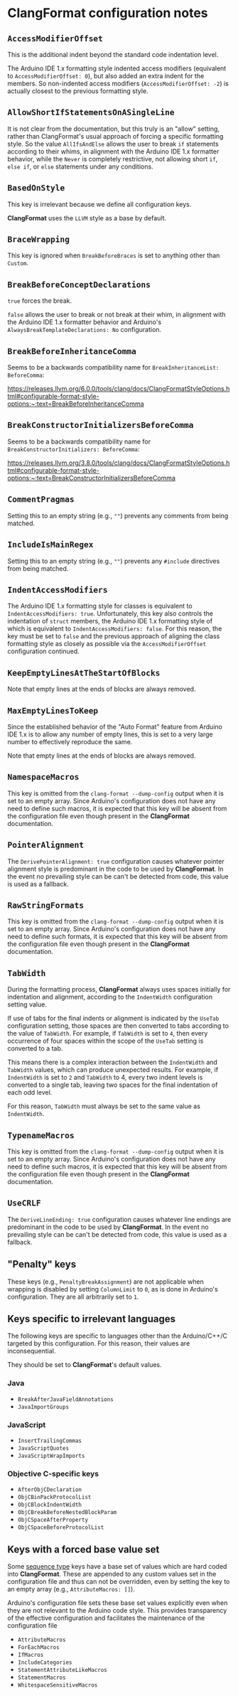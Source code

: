 # ClangFormat configuration notes

## `AccessModifierOffset`

This is the additional indent beyond the standard code indentation level.

The Arduino IDE 1.x formatting style indented access modifiers (equivalent to `AccessModifierOffset: 0`), but also added an extra indent for the members. So non-indented access modifiers (`AccessModifierOffset: -2`) is actually closest to the previous formatting style.

## `AllowShortIfStatementsOnASingleLine`

It is not clear from the documentation, but this truly is an "allow" setting, rather than ClangFormat's usual approach of forcing a specific formatting style. So the value `AllIfsAndElse` allows the user to break `if` statements according to their whims, in alignment with the Arduino IDE 1.x formatter behavior, while the `Never` is completely restrictive, not allowing short `if`, `else if`, or `else` statements under any conditions.

## `BasedOnStyle`

This key is irrelevant because we define all configuration keys.

**ClangFormat** uses the `LLVM` style as a base by default.

## `BraceWrapping`

This key is ignored when `BreakBeforeBraces` is set to anything other than `Custom`.

## `BreakBeforeConceptDeclarations`

`true` forces the break.

`false` allows the user to break or not break at their whim, in alignment with the Arduino IDE 1.x formatter behavior and Arduino's `AlwaysBreakTemplateDeclarations: No` configuration.

## `BreakBeforeInheritanceComma`

Seems to be a backwards compatibility name for `BreakInheritanceList: BeforeComma`:

https://releases.llvm.org/6.0.0/tools/clang/docs/ClangFormatStyleOptions.html#configurable-format-style-options:~:text=BreakBeforeInheritanceComma

## `BreakConstructorInitializersBeforeComma`

Seems to be a backwards compatibility name for `BreakConstructorInitializers: BeforeComma`:

https://releases.llvm.org/3.8.0/tools/clang/docs/ClangFormatStyleOptions.html#configurable-format-style-options:~:text=BreakConstructorInitializersBeforeComma

## `CommentPragmas`

Setting this to an empty string (e.g., `""`) prevents any comments from being matched.

## `IncludeIsMainRegex`

Setting this to an empty string (e.g., `""`) prevents any `#include` directives from being matched.

## `IndentAccessModifiers`

The Arduino IDE 1.x formatting style for classes is equivalent to `IndentAccessModifiers: true`. Unfortunately, this key also controls the indentation of `struct` members, the Arduino IDE 1.x formatting style of which is equivalent to `IndentAccessModifiers: false`. For this reason, the key must be set to `false` and the previous approach of aligning the class formatting style as closely as possible via the `AccessModifierOffset` configuration continued.

## `KeepEmptyLinesAtTheStartOfBlocks`

Note that empty lines at the ends of blocks are always removed.

## `MaxEmptyLinesToKeep`

Since the established behavior of the "Auto Format" feature from Arduino IDE 1.x is to allow any number of empty lines, this is set to a very large number to effectively reproduce the same.

Note that empty lines at the ends of blocks are always removed.

## `NamespaceMacros`

This key is omitted from the `clang-format --dump-config` output when it is set to an empty array. Since Arduino's configuration does not have any need to define such macros, it is expected that this key will be absent from the configuration file even though present in the **ClangFormat** documentation.

## `PointerAlignment`

The `DerivePointerAlignment: true` configuration causes whatever pointer alignment style is predominant in the code to be used by **ClangFormat**. In the event no prevailing style can be can't be detected from code, this value is used as a fallback.

## `RawStringFormats`

This key is omitted from the `clang-format --dump-config` output when it is set to an empty array. Since Arduino's configuration does not have any need to define such formats, it is expected that this key will be absent from the configuration file even though present in the **ClangFormat** documentation.

## `TabWidth`

During the formatting process, **ClangFormat** always uses spaces initially for indentation and alignment, according to the `IndentWidth` configuration setting value.

If use of tabs for the final indents or alignment is indicated by the `UseTab` configuration setting, those spaces are then converted to tabs according to the value of `TabWidth`. For example, if `TabWidth` is set to `4`, then every occurrence of four spaces within the scope of the `UseTab` setting is converted to a tab.

This means there is a complex interaction between the `IndentWidth` and `TabWidth` values, which can produce unexpected results. For example, if `IndentWidth` is set to `2` and `TabWidth` to 4, every two indent levels is converted to a single tab, leaving two spaces for the final indentation of each odd level.

For this reason, `TabWidth` must always be set to the same value as `IndentWidth`.

## `TypenameMacros`

This key is omitted from the `clang-format --dump-config` output when it is set to an empty array. Since Arduino's configuration does not have any need to define such macros, it is expected that this key will be absent from the configuration file even though present in the **ClangFormat** documentation.

## `UseCRLF`

The `DeriveLineEnding: true` configuration causes whatever line endings are predominant in the code to be used by **ClangFormat**. In the event no prevailing style can be can't be detected from code, this value is used as a fallback.

## "Penalty" keys

These keys (e.g., `PenaltyBreakAssignment`) are not applicable when wrapping is disabled by setting `ColumnLimit` to `0`, as is done in Arduino's configuration. They are all arbitrarily set to `1`.

## Keys specific to irrelevant languages

The following keys are specific to languages other than the Arduino/C++/C targeted by this configuration. For this reason, their values are inconsequential.

They should be set to **ClangFormat**'s default values.

### Java

- `BreakAfterJavaFieldAnnotations`
- `JavaImportGroups`

### JavaScript

- `InsertTrailingCommas`
- `JavaScriptQuotes`
- `JavaScriptWrapImports`

### Objective C-specific keys

- `AfterObjCDeclaration`
- `ObjCBinPackProtocolList`
- `ObjCBlockIndentWidth`
- `ObjCBreakBeforeNestedBlockParam`
- `ObjCSpaceAfterProperty`
- `ObjCSpaceBeforeProtocolList`

## Keys with a forced base value set

Some [sequence type](https://www.yaml.info/learn/index.html#:~:text=A%20sequence%20is%20a%20list) keys have a base set of values which are hard coded into **ClangFormat**. These are appended to any custom values set in the configuration file and thus can not be overridden, even by setting the key to an empty array (e.g., `AttributeMacros: []`).

Arduino's configuration file sets these base set values explicitly even when they are not relevant to the Arduino code style. This provides transparency of the effective configuration and facilitates the maintenance of the configuration file

- `AttributeMacros`
- `ForEachMacros`
- `IfMacros`
- `IncludeCategories`
- `StatementAttributeLikeMacros`
- `StatementMacros`
- `WhitespaceSensitiveMacros`
